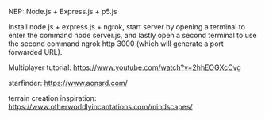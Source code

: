 NEP: Node.js + Express.js + p5.js

Install node.js + express.js + ngrok, start server by opening a terminal to enter the command node server.js, and lastly open a second terminal to use the second command ngrok http 3000 (which will generate a port forwarded URL).

Multiplayer tutorial: https://www.youtube.com/watch?v=2hhEOGXcCvg

starfinder: https://www.aonsrd.com/

terrain creation inspiration: https://www.otherworldlyincantations.com/mindscapes/
